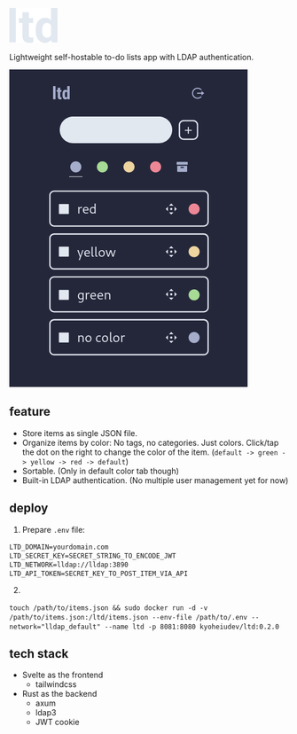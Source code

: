 ![ltd](./svelte/src/assets/logo.png)

Lightweight self-hostable to-do lists app with LDAP authentication.

![screenshot.png](screenshot.png)

## feature
- Store items as single JSON file.
- Organize items by color: No tags, no categories. Just colors. Click/tap the dot on the right to change the color of the item. (`default -> green -> yellow -> red -> default`)
- Sortable. (Only in default color tab though)
- Built-in LDAP authentication. (No multiple user management yet for now)

## deploy
1. Prepare `.env` file:

```
LTD_DOMAIN=yourdomain.com
LTD_SECRET_KEY=SECRET_STRING_TO_ENCODE_JWT
LTD_NETWORK=lldap://lldap:3890
LTD_API_TOKEN=SECRET_KEY_TO_POST_ITEM_VIA_API
```

2. 
`touch /path/to/items.json && sudo docker run -d -v /path/to/items.json:/ltd/items.json --env-file /path/to/.env --network="lldap_default" --name ltd -p 8081:8080 kyoheiudev/ltd:0.2.0`

## tech stack
- Svelte as the frontend
  - tailwindcss
- Rust as the backend
  - axum
  - ldap3
  - JWT cookie
